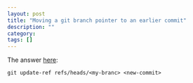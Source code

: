 ```yaml
---
layout: post
title: "Moving a git branch pointer to an earlier commit"
description: ""
category: 
tags: []
---
```



The answer [here](http://stackoverflow.com/questions/5471174/git-move-branch-pointer-to-different-commit):

    git update-ref refs/heads/<my-branc> <new-commit>

